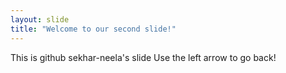 ```yaml
---
layout: slide
title: "Welcome to our second slide!"
---
```

This is github sekhar-neela's slide
Use the left arrow to go back!